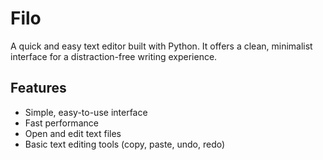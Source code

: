 # Filo

A quick and easy text editor built with Python. It offers a clean, minimalist interface for a distraction-free writing experience.

## Features
- Simple, easy-to-use interface
- Fast performance
- Open and edit text files
- Basic text editing tools (copy, paste, undo, redo)

